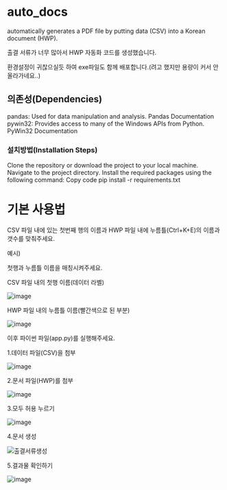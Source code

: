 # auto_docs
automatically generates a PDF file by putting data (CSV) into a Korean document (HWP).

출결 서류가 너무 많아서 HWP 자동화 코드를 생성했습니다.

환경설정이 귀찮으실듯 하여 exe파일도 함께 배포합니다.(려고 했지만 용량이 커서 안올라가네요..)
## 의존성(Dependencies)
pandas: Used for data manipulation and analysis. Pandas Documentation
pywin32: Provides access to many of the Windows APIs from Python. PyWin32 Documentation

### 설치방법(Installation Steps)
Clone the repository or download the project to your local machine.
Navigate to the project directory.
Install the required packages using the following command:
Copy code
pip install -r requirements.txt

# 기본 사용법
CSV 파일 내에 있는 첫번째 행의 이름과 HWP 파일 내에 누름틀(Ctrl+K+E)의 이름과 갯수를 맞춰주세요.

예시)

첫행과 누름틀 이름을 매칭시켜주세요.

CSV 파일 내의 첫행 이름(데이터 라벨)

![image](https://github.com/jkf87/auto_docs/assets/28688071/4bc3ca04-1341-4311-8883-f6475a771eed)

HWP 파일 내의 누름틀 이름(빨간색으로 된 부분)

![image](https://github.com/jkf87/auto_docs/assets/28688071/a3f4fc08-6c54-42a4-9afd-31f28981b056)


이후 파이썬 파일(app.py)를 실행해주세요.

1.데이터 파일(CSV)을 첨부

![image](https://github.com/jkf87/auto_docs/assets/28688071/097decf9-7cfe-483d-a787-b4bab66e1f41)

2.문서 파일(HWP)를 첨부

![image](https://github.com/jkf87/auto_docs/assets/28688071/7dca175f-06c1-47e2-910c-55f842c24a72)

3.모두 허용 누르기

![image](https://github.com/jkf87/auto_docs/assets/28688071/cbd25279-a70f-49e8-90ec-a76a2343d49c)

4.문서 생성

![출결서류생성](https://github.com/jkf87/auto_docs/assets/28688071/a74f5f6b-6533-4f2e-aeda-cee32ba47abe)

5.결과물 확인하기

![image](https://github.com/jkf87/auto_docs/assets/28688071/cd53c287-2971-42a3-a1f6-26d2050a93a2)

